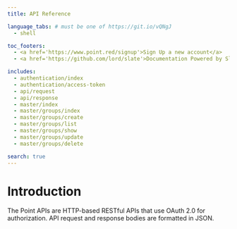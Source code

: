 ```yaml
---
title: API Reference

language_tabs: # must be one of https://git.io/vQNgJ
  - shell

toc_footers:
  - <a href='https://www.point.red/signup'>Sign Up a new account</a>
  - <a href='https://github.com/lord/slate'>Documentation Powered by Slate</a>

includes:
  - authentication/index
  - authentication/access-token
  - api/request
  - api/response
  - master/index
  - master/groups/index
  - master/groups/create
  - master/groups/list
  - master/groups/show
  - master/groups/update
  - master/groups/delete

search: true
---
```


# Introduction

The Point APIs are HTTP-based RESTful APIs that use OAuth 2.0 for authorization. API request and response bodies are formatted in JSON.
